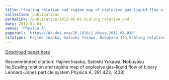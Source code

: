 ```yaml
---
title: "Scaling relation and regime map of explosive gas–liquid flow of binary Lennard-Jones particle system"
collection: publications
permalink: /publication/2012-02-01-Scaling_relation_and
date: 2012-02-01
venue: 'Physica A'
paperurl: 'https://dx.doi.org/10.1016/j.physa.2011.08.018'
citation: 'Hajime Inaoka, Satoshi Yukawa, Nobuyasu Ito,Scaling relation and regime map of explosive gas–liquid flow of binary Lennard-Jones particle system,Physica A, <bf>391</bf>,423, (438)'
---
```


<a href='https://dx.doi.org/10.1016/j.physa.2011.08.018'>Download paper here</a>

Recommended citation: Hajime Inaoka, Satoshi Yukawa, Nobuyasu Ito,Scaling relation and regime map of explosive gas–liquid flow of binary Lennard-Jones particle system,Physica A, <bf>391</bf>,423, (438)
